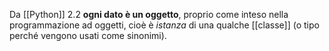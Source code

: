 Da [[Python]] 2.2 __ogni dato è un oggetto__, proprio come inteso nella programmazione ad oggetti, cioè è _istanza_ di una qualche [[classe]] (o tipo perché vengono usati come sinonimi).
